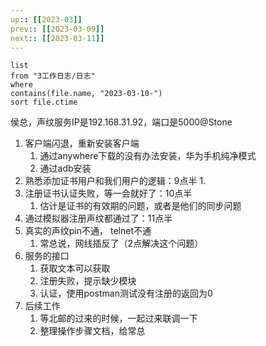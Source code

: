 ```yaml
---
up:: [[2023-03]]
prev:: [[2023-03-09]]
next:: [[2023-03-11]]
---
```


```dataview
list
from "3工作日志/日志"
where
contains(file.name, "2023-03-10-")
sort file.ctime
```

侯总，声纹服务IP是192.168.31.92，端口是5000@Stone  

1. 客户端闪退，重新安装客户端
	1. 通过anywhere下载的没有办法安装，华为手机纯净模式
	2. 通过adb安装
2. 熟悉添加证书用户和我们用户的逻辑：9点半
	1. 
3. 注册证书认证失败，等一会就好了：10点半
	1. 估计是证书的有效期的问题，或者是他们的同步问题
4. 通过模拟器注册声纹都通过了：11点半
5. 真实的声纹pin不通， telnet不通
	1. 常总说，网线插反了（2点解决这个问题）
6. 服务的接口
	1. 获取文本可以获取
	2. 注册失败，提示缺少模块
	3. 认证，使用postman测试没有注册的返回为0
7. 后续工作
	1. 等北邮的过来的时候，一起过来联调一下
	2. 整理操作步骤文档，给常总